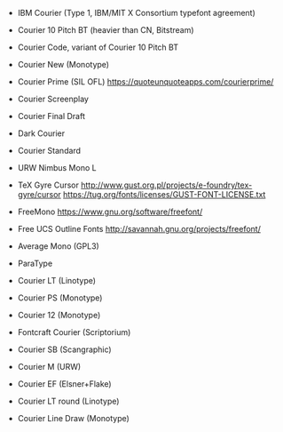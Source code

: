 -   IBM Courier (Type 1, IBM/MIT X Consortium typefont agreement)
-   Courier 10 Pitch BT (heavier than CN, Bitstream)
-   Courier Code, variant of Courier 10 Pitch BT
-   Courier New (Monotype)
-   Courier Prime (SIL OFL)
    https://quoteunquoteapps.com/courierprime/
-   Courier Screenplay
-   Courier Final Draft
-   Dark Courier
-   Courier Standard
-   URW Nimbus Mono L
-   TeX Gyre Cursor
    http://www.gust.org.pl/projects/e-foundry/tex-gyre/cursor
    https://tug.org/fonts/licenses/GUST-FONT-LICENSE.txt
-   FreeMono
    https://www.gnu.org/software/freefont/
-   Free UCS Outline Fonts
    http://savannah.gnu.org/projects/freefont/

-   Average Mono (GPL3)

-   ParaType
-   Courier LT (Linotype)
-   Courier PS (Monotype)
-   Courier 12 (Monotype)
-   Fontcraft Courier (Scriptorium)
-   Courier SB (Scangraphic)
-   Courier M (URW)
-   Courier EF (Elsner+Flake)
-   Courier LT round (Linotype)
-   Courier Line Draw (Monotype)
